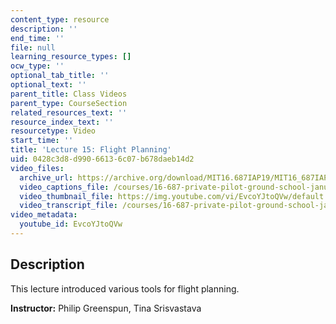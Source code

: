 ```yaml
---
content_type: resource
description: ''
end_time: ''
file: null
learning_resource_types: []
ocw_type: ''
optional_tab_title: ''
optional_text: ''
parent_title: Class Videos
parent_type: CourseSection
related_resources_text: ''
resource_index_text: ''
resourcetype: Video
start_time: ''
title: 'Lecture 15: Flight Planning'
uid: 0428c3d8-d990-6613-6c07-b678daeb14d2
video_files:
  archive_url: https://archive.org/download/MIT16.687IAP19/MIT16_687IAP19_lec15_300k.mp4
  video_captions_file: /courses/16-687-private-pilot-ground-school-january-iap-2019/7beac599a8225a5e9fead24ec6a099d6_EvcoYJtoQVw.vtt
  video_thumbnail_file: https://img.youtube.com/vi/EvcoYJtoQVw/default.jpg
  video_transcript_file: /courses/16-687-private-pilot-ground-school-january-iap-2019/7e2328294f7cd75f3a29ed5fc291bd8e_EvcoYJtoQVw.pdf
video_metadata:
  youtube_id: EvcoYJtoQVw
---
```


Description
-----------

This lecture introduced various tools for flight planning.

**Instructor:** Philip Greenspun, Tina Srisvastava

